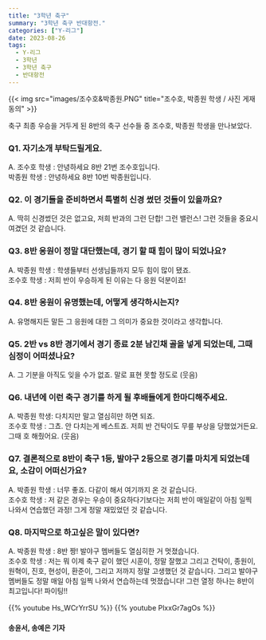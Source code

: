 ```yaml
---
title: "3학년 축구"
summary: "3학년 축구 반대항전."
categories: ["Y-리그"]
date: 2023-08-26
tags:
  - Y-리그
  - 3학년
  - 3학년 축구
  - 반대항전
---
```


{{< img src="images/조수호&박종원.PNG" title="조수호, 박종원 학생 / 사진 게재 동의" >}}

축구 최종 우승을 거두게 된 8반의 축구 선수들 중 조수호, 박종원 학생을 만나보았다.

### Q1. 자기소개 부탁드릴게요.

A. 조수호 학생 : 안녕하세요 8반 21번 조수호입니다.  
   박종원 학생 : 안녕하세요 8반 10번 박종원입니다.

### Q2. 이 경기들을 준비하면서 특별히 신경 썼던 것들이 있을까요?

A. 딱히 신경썼던 것은 없고요, 저희 반과의 그런 단합! 그런 밸런스! 그런 것들을 중요시 여겼던 것 같습니다.

### Q3. 8반 응원이 정말 대단했는데, 경기 할 때 힘이 많이 되었나요?

A. 박종원 학생 : 학생들부터 선생님들까지 모두 힘이 많이 됐죠.  
   조수호 학생 : 저희 반이 우승하게 된 이유는 다 응원 덕분이죠!

### Q4. 8반 응원이 유명했는데, 어떻게 생각하시는지?

A. 유명해지든 말든 그 응원에 대한 그 의미가 중요한 것이라고 생각합니다.

### Q5. 2반 vs 8반 경기에서 경기 종료 2분 남긴채 골을 넣게 되었는데, 그때 심정이 어떠셨나요?

A. 그 기분을 아직도 잊을 수가 없죠. 말로 표현 못할 정도로 (웃음)

### Q6. 내년에 이런 축구 경기를 하게 될 후배들에게 한마디해주세요.

A. 박종원 학생: 다치지만 말고 열심히만 하면 되죠.  
   조수호 학생 : 그쵸. 안 다치는게 베스트죠. 저희 반 건탁이도 무릎 부상을 당했었거든요. 그때 호 해줬어요. (웃음)

### Q7. 결론적으로 8반이 축구 1등, 발야구 2등으로 경기를 마치게 되었는데요, 소감이 어떠신가요?

A. 박종원 학생 : 너무 좋죠. 다같이 해서 여기까지 온 것 같습니다.  
   조수호 학생 : 저 같은 경우는 우승이 중요하다기보다는 저희 반이 매일같이 아침 일찍 나와서 연습했던 과정! 그게 정말 재밌었던 것 같습니다.

### Q8. 마지막으로 하고싶은 말이 있다면?
A. 박종원 학생 : 8반 짱! 발야구 멤버들도 열심히한 거 멋졌습니다.  
   조수호 학생 : 저는 뭐 이제 축구 같이 했던 시훈이, 정말 잘했고 그리고 건탁이, 종원이, 원혁이, 진호, 현성이, 환준이, 그리고 저까지 정말 고생했던 것 같습니다. 그리고 발야구 멤버들도 정말 매일 아침 일찍 나와서 연습하는데 멋졌습니다! 그런 열정 하나는 8반이 최고입니다! 파이팅!!

{{% youtube Hs_WCrYrrSU %}}
{{% youtube PlxxGr7agOs %}}
ㅤ

#### 송윤서, 송예은 기자
